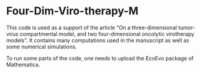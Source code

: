 # Four-Dim-Viro-therapy-M
This code is used as a support of the article "On a three-dimensional tumor-virus compartmental model, and two four-dimensional oncolytic virotherapy models". It contains many computations used in the manuscript as well as some numerical simulations. 

To run some parts of the code, one needs to upload the EcoEvo package of Mathematica.
